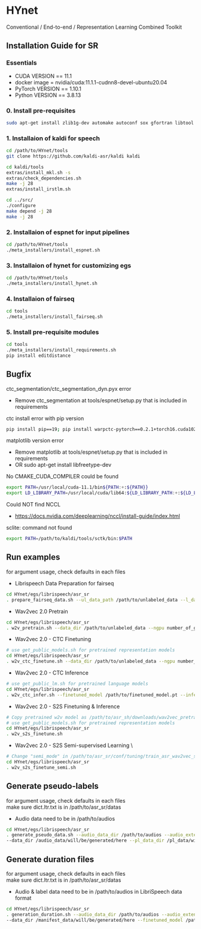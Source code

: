 # HYnet
Conventional / End-to-end / Representation Learning Combined Toolkit

## Installation Guide for SR

### Essentials
- CUDA VERSION == 11.1
- docker image = nvidia/cuda:11.1.1-cudnn8-devel-ubuntu20.04
- PyTorch VERSION == 1.10.1
- Python VERSION == 3.8.13

### 0. Install pre-requisites
```bash
sudo apt-get install zlib1g-dev automake autoconf sox gfortran libtool subversion python2.7 unzip wget python3 git
```

### 1. Installaion of kaldi for speech
```bash
cd /path/to/HYnet/tools
git clone https://github.com/kaldi-asr/kaldi kaldi

cd kaldi/tools
extras/install_mkl.sh -s
extras/check_dependencies.sh
make -j 28
extras/install_irstlm.sh

cd ../src/
./configure
make depend -j 28
make -j 28
```

### 2. Installaion of espnet for input pipelines
```bash
cd /path/to/HYnet/tools
./meta_installers/install_espnet.sh
```

### 3. Installaion of hynet for customizing egs
```bash
cd /path/to/HYnet/tools
./meta_installers/install_hynet.sh
```

### 4. Installaion of fairseq
```bash
cd tools
./meta_installers/install_fairseq.sh
```

### 5. Install pre-requisite modules
```bash
cd tools
./meta_installers/install_requirements.sh
pip install editdistance
```

## Bugfix

ctc_segmentation/ctc_segmentation_dyn.pyx error
- Remove ctc_segmentation at tools/espnet/setup.py that is included in requirements

ctc install error with pip version
```bash
pip install pip==19; pip install warpctc-pytorch==0.2.1+torch16.cuda102
```

matplotlib version error
- Remove matplotlib at tools/espnet/setup.py that is included in requirements
- OR sudo apt-get install libfreetype-dev

No CMAKE_CUDA_COMPILER could be found
```bash
export PATH=/usr/local/cuda-11.1/bin${PATH:+:${PATH}}
export LD_LIBRARY_PATH=/usr/local/cuda/lib64:${LD_LIBRARY_PATH:+:${LD_LIBRARY_PATH}}
```

Could NOT find NCCL
- https://docs.nvidia.com/deeplearning/nccl/install-guide/index.html

sclite: command not found
```bash
export PATH=/path/to/kaldi/tools/sctk/bin:$PATH
```

## Run examples
for argument usage, check defaults in each files

- Librispeech Data Preparation for fairseq
```bash
cd HYnet/egs/librispeech/asr_sr
. prepare_fairseq_data.sh --ul_data_path /path/to/unlabeled_data --l_data_path /path/to/labeled_data --save_ul_data_dir /path/to/save/unlabeled_data --save_l_data_dir /path/to/save/labeled_data
```

- Wav2vec 2.0 Pretrain
```bash
cd HYnet/egs/librispeech/asr_sr
. w2v_pretrain.sh --data_dir /path/to/unlabeled_data --ngpu number_of_gpus --config_dir /path/to/config/directory --config_name yaml_file_in_config_dir
```

- Wav2vec 2.0 - CTC Finetuning
```bash
# use get_public_models.sh for pretrained representation models
cd HYnet/egs/librispeech/asr_sr
. w2v_ctc_finetune.sh --data_dir /path/to/unlabeled_data --ngpu number_of_gpus --config_dir /path/to/config/directory --config_name yaml_file_in_config_dir
```

- Wav2vec 2.0 - CTC Inference
```bash
# use get_public_lm.sh for pretrained language models
cd HYnet/egs/librispeech/asr_sr
. w2v_ctc_infer.sh --finetuned_model /path/to/finetuned_model.pt --inference_result /path/to/save/results
```

- Wav2vec 2.0 - S2S Finetuning & Inference
```bash
# Copy pretrained w2v model as /path/to/asr_sh/downloads/wav2vec_pretrained_models/libri960_big.pt
# use get_public_models.sh for pretrained representation models
cd HYnet/egs/librispeech/asr_sr
. w2v_s2s_finetune.sh
```

- Wav2vec 2.0 - S2S Semi-supervised Learning \
```bash
# Change "semi_mode" in /path/to/asr_sr/conf/tuning/train_asr_wav2vec_s2s_semi.yaml
cd HYnet/egs/librispeech/asr_sr
. w2v_s2s_finetune_semi.sh
```

## Generate pseudo-labels
for argument usage, check defaults in each files \
make sure dict.ltr.txt is in /path/to/asr_sr/datas

- Audio data need to be in /path/to/audios
```bash
cd HYnet/egs/librispeech/asr_sr
. generate_pseudo_data.sh --audio_data_dir /path/to/audios --audio_extension ext(e.g., flac) \ 
--data_dir /audio_data/will/be/generated/here --pl_data_dir /pl_data/will/be/generated/here --finetuned_model /path/to/model.pt
```

## Generate duration files
for argument usage, check defaults in each files \
make sure dict.ltr.txt is in /path/to/asr_sr/datas

- Audio & label data need to be in /path/to/audios in LibriSpeech data format
```bash
cd HYnet/egs/librispeech/asr_sr
. generation_duration.sh --audio_data_dir /path/to/audios --audio_extension ext(e.g., flac) \ 
--data_dir /manifest_data/will/be/generated/here --finetuned_model /path/to/model.pt
```
